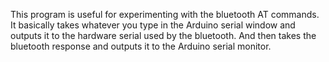 This program is useful for experimenting with the bluetooth AT commands. It basically takes whatever you type in the Arduino serial window and outputs it to the hardware serial used by the bluetooth. And then takes the bluetooth response and outputs it to the Arduino serial monitor.